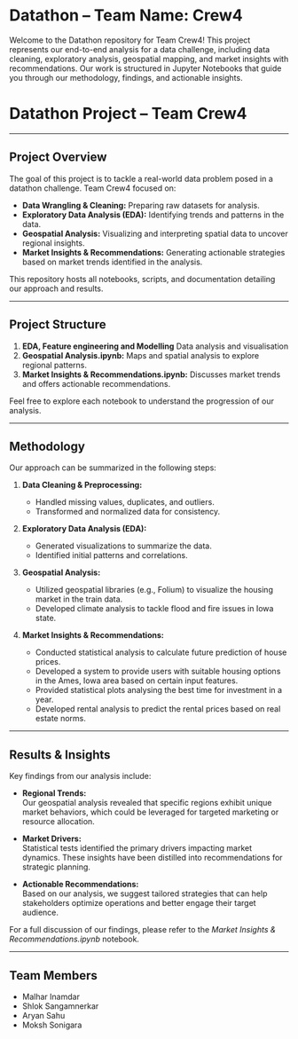 # Datathon – Team Name: Crew4
Welcome to the Datathon repository for Team Crew4! This project represents our end-to-end analysis for a data challenge, including data cleaning, exploratory analysis, geospatial mapping, and market insights with recommendations. Our work is structured in Jupyter Notebooks that guide you through our methodology, findings, and actionable insights.


# Datathon Project – Team Crew4

---

## Project Overview
The goal of this project is to tackle a real-world data problem posed in a datathon challenge. Team Crew4 focused on:
- **Data Wrangling & Cleaning:** Preparing raw datasets for analysis.
- **Exploratory Data Analysis (EDA):** Identifying trends and patterns in the data.
- **Geospatial Analysis:** Visualizing and interpreting spatial data to uncover regional insights.
- **Market Insights & Recommendations:** Generating actionable strategies based on market trends identified in the analysis.

This repository hosts all notebooks, scripts, and documentation detailing our approach and results.

---

## Project Structure
1. **EDA, Feature engineering and Modelling** Data analysis and visualisation
4. **Geospatial Analysis.ipynb:** Maps and spatial analysis to explore regional patterns.
5. **Market Insights & Recommendations.ipynb:** Discusses market trends and offers actionable recommendations.

Feel free to explore each notebook to understand the progression of our analysis.

---


## Methodology
Our approach can be summarized in the following steps:

1. **Data Cleaning & Preprocessing:**
   - Handled missing values, duplicates, and outliers.
   - Transformed and normalized data for consistency.

2. **Exploratory Data Analysis (EDA):**
   - Generated visualizations to summarize the data.
   - Identified initial patterns and correlations.

3. **Geospatial Analysis:**
   - Utilized geospatial libraries (e.g., Folium) to visualize the housing market in the train data.
   - Developed climate analysis to tackle flood and fire issues in Iowa state.

4. **Market Insights & Recommendations:**
   - Conducted statistical analysis to calculate future prediction of house prices.
   - Developed a system to provide users with suitable housing options in the Ames, Iowa area based on certain input features.
   - Provided statistical plots analysing the best time for investment in a year.
   - Developed rental analysis to predict the rental prices based on real estate norms.

---

## Results & Insights
Key findings from our analysis include:

- **Regional Trends:**  
  Our geospatial analysis revealed that specific regions exhibit unique market behaviors, which could be leveraged for targeted marketing or resource allocation.

- **Market Drivers:**  
  Statistical tests identified the primary drivers impacting market dynamics. These insights have been distilled into recommendations for strategic planning.

- **Actionable Recommendations:**  
  Based on our analysis, we suggest tailored strategies that can help stakeholders optimize operations and better engage their target audience.

For a full discussion of our findings, please refer to the *Market Insights & Recommendations.ipynb* notebook.

--- 
## Team Members
- Malhar Inamdar
- Shlok Sangamnerkar
- Aryan Sahu
- Moksh Sonigara
